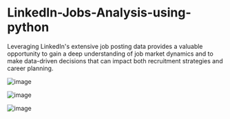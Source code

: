 # LinkedIn-Jobs-Analysis-using-python
Leveraging LinkedIn's extensive job posting data provides a valuable opportunity to gain a deep understanding of job market dynamics and to make data-driven decisions that can impact both recruitment strategies and career planning.

![image](https://github.com/user-attachments/assets/e26035e1-4b68-46ff-925f-630635d2eeb5)


![image](https://github.com/user-attachments/assets/45e24b96-7ccb-42cf-8eea-53e96e44c17b)


![image](https://github.com/user-attachments/assets/f61adf19-fc24-4234-a325-8678456b5b7f)



